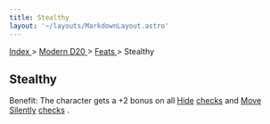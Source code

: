 ```yaml
---
title: Stealthy
layout: '~/layouts/MarkdownLayout.astro'
---
```


[ Index ](/) > [ Modern D20 ](/modern.d20.srd) > [ Feats ](/modern.d20.srd/feats) > Stealthy

##  Stealthy

Benefit: The character gets a +2 bonus on all [ Hide](/modern.d20.srd/skills/hide) [ checks](/modern.d20.srd/skills/skill.basics) and [ Move Silently](/modern.d20.srd/skills/move.silently) [ checks](/modern.d20.srd/skills/skill.basics) .

